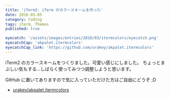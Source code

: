 ```yaml
---
title: 'iTerm2: iTerm のカラースキームを作った'
date: 2016-03-05
category: Coding
tags: iterm, Themes
published: true

eyecatch: '/assets/images/entries/2016/03/itermcolors/eyecatch.png'
eyecatchCap: 'akpalet.itermcolors'
eyecatchCap_link: 'https://github.com/urakey/akpalet.itermcolors'
---
```


iTerm2 のカラースキームをつくりました。可愛い感じにしました。
ちょっとまぶしい気もする...しばらく使ってみつつ調整しようと思います。

GitHub に置いてありますので気に入っていただけた方はご自由にどうぞ ;D

- [urakey/akpalet.itermcolors](https://github.com/urakey/akpalet.itermcolors)
